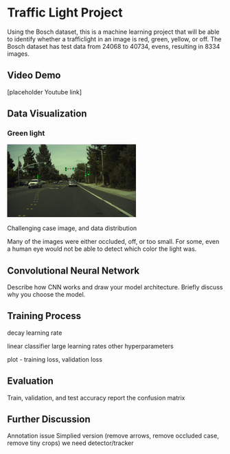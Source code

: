 # Traffic Light Project

Using the Bosch dataset, this is a machine learning project that will be able to identify whether a trafficlight in an image is red, green, yellow, or off. The Bosch dataset has test data from 24068 to 40734, evens, resulting in 8334 images.

## Video Demo
[placeholder Youtube link]

## Data Visualization
### Green light
<img src="https://raw.githubusercontent.com/xu-jerry/trafficlight-project/master/Images/green_labeled.png" width="300">


Challenging case image, and data distribution

Many of the images were either occluded, off, or too small. For some, even a human eye would not be able to detect which color the light was.

## Convolutional Neural Network

Describe how CNN works and draw your model architecture. Briefly discuss why you choose the model.

## Training Process

decay learning rate

linear classifier
large learning rates
other hyperparameters

plot - training loss, validation loss

## Evaluation

Train, validation, and test accuracy
report the confusion matrix

## Further Discussion
Annotation issue
Simplied version (remove arrows, remove occluded case, remove tiny crops)
we need detector/tracker
